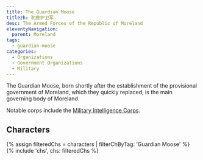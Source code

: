 ```yaml
---
title: The Guardian Moose
titlezh: 驼鹿护卫军
desc: The Armed Forces of the Republic of Moreland
eleventyNavigation:
  parent: Moreland
tags:
  - guardian-moose
categories:
  - Organizations
  - Government Organizations
  - Military
---
```


The Guardian Moose, born shortly after the establishment of the provisional government of Moreland, which they quickly replaced, is the main governing body of Moreland.

Notable corps include the [Military Intelligence Corps](/world/moreland/mic/).

## Characters

<link rel="stylesheet" href="/css/characterspage.css">
{% assign filteredChs = characters | filterChByTag: 'Guardian Moose' %}
{% include 'chs', chs: filteredChs %}
